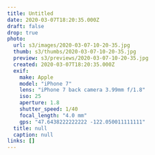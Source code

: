 ```yaml
---
title: Untitled
date: 2020-03-07T18:20:35.000Z
draft: false
drop: true
photo:
  url: s3/images/2020-03-07-10-20-35.jpg
  thumb: s3/thumbs/2020-03-07-10-20-35.jpg
  preview: s3/previews/2020-03-07-10-20-35.jpg
  created: 2020-03-07T18:20:35.000Z
  exif:
    make: Apple
    model: "iPhone 7"
    lens: "iPhone 7 back camera 3.99mm f/1.8"
    iso: 25
    aperture: 1.8
    shutter_speed: 1/40
    focal_length: "4.0 mm"
    gps: "47.6438222222222 -122.050011111111"
  title: null
  caption: null
links: []
---
```

